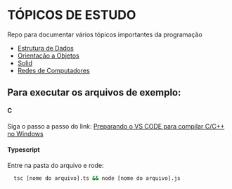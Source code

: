 # TÓPICOS DE ESTUDO
Repo para documentar vários tópicos importantes da programação

- <a href="/estruturaDeDados">Estrutura de Dados</a>
- <a href="/oop">Orientação a Objetos</a>
- <a href="/solid">Solid</a>
- <a href="/redes">Redes de Computadores</a>



## Para executar os arquivos de exemplo:

#### C

Siga o passo a passo do link: <a href="https://medium.com/@juniortrojilio/preparando-o-vs-code-para-compilar-c-c-no-windows-988f4a91a557">Preparando o VS CODE para compilar C/C++ no Windows</a>

#### Typescript

Entre na pasta do arquivo e rode:

```cmd
  tsc [nome do arquivo].ts && node [nome do arquivo].js
```
